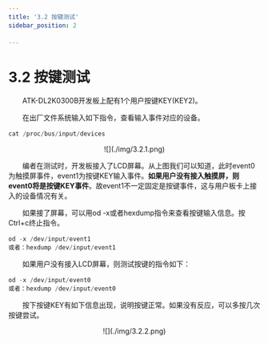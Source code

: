 ```yaml
---
title: '3.2 按键测试'
sidebar_position: 2

---
```


# 3.2 按键测试

&emsp;&emsp;ATK-DL2K0300B开发板上配有1个用户按键KEY(KEY2)。

&emsp;&emsp;在出厂文件系统输入如下指令，查看输入事件对应的设备。

```c#
cat /proc/bus/input/devices
```

<center>
![](./img/3.2.1.png)
</center>

&emsp;&emsp;编者在测试时，开发板接入了LCD屏幕。从上图我们可以知道，此时event0为触摸屏事件，event1为按键KEY输入事件。**如果用户没有接入触摸屏，则event0将是按键KEY事件**。故event1不一定固定是按键事件，这与用户板卡上接入的设备情况有关。

&emsp;&emsp;如果接了屏幕，可以用od -x或者hexdump指令来查看按键输入信息。按Ctrl+c终止指令。

```c#
od -x /dev/input/event1
或者：hexdump /dev/input/event1
```

&emsp;&emsp;如果用户没有接入LCD屏幕，则测试按键的指令如下：


```c#
od -x /dev/input/event0
或者：hexdump /dev/input/event0
```

&emsp;&emsp;按下按键KEY有如下信息出现，说明按键正常。如果没有反应，可以多按几次按键尝试。

<center>
![](./img/3.2.2.png)
</center>




